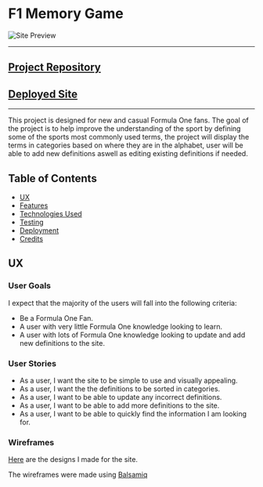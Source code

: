 # F1 Memory Game

![Site Preview](...)

---

## [Project Repository](https://github.com/filleben/F1Dictionary)

## [Deployed Site](...)

---

This project is designed for new and casual Formula One fans. The goal of the project is to help improve the understanding of the sport by defining some of the sports most commonly used terms, the project will display the terms in categories based on where they are in the alphabet, user will be able to add new definitions aswell as editing existing definitions if needed.

## Table of Contents

- <a href="#ux">UX</a>
- <a href="#features">Features</a>
- <a href="#technologies">Technologies Used</a>
- <a href="#testing">Testing</a>
- <a href="#deployment">Deployment</a>
- <a href="#credits">Credits</a>

<span id="ux"></span>

## UX

### User Goals

I expect that the majority of the users will fall into the following criteria:

- Be a Formula One Fan.
- A user with very little Formula One knowledge looking to learn.
- A user with lots of Formula One knowledge looking to update and add new definitions to the site.

### User Stories

- As a user, I want the site to be simple to use and visually appealing.
- As a user, I want the the definitions to be sorted in categories.
- As a user, I want to be able to update any incorrect definitions.
- As a user, I want to be able to add more definitions to the site.
- As a user, I want to be able to quickly find the information I am looking for.

### Wireframes

[Here](https://github.com/filleben/F1Dictionary/tree/master/wireframes) are the designs I made for the site.

The wireframes were made using [Balsamiq](https://balsamiq.cloud)